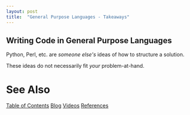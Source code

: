 ```yaml
---
layout: post
title:  "General Purpose Languages - Takeaways"
---
```


## Writing Code in General Purpose Languages
Python, Perl, etc. are _someone else's_ ideas of how to structure a solution. 

These ideas do not necessarily fit _your_ problem-at-hand.
# See Also
[Table of Contents](https://guitarvydas.github.io/2021/12/10/Table-of-Contents-Dec-01-2021.html)
[Blog](https://guitarvydas.github.io)
[Videos](https://www.youtube.com/channel/UC9EJr0nKHwadbHUtc5zHdmQ/videos)
[References](https://guitarvydas.github.io/2021/01/14/References.html)

<script src="https://utteranc.es/client.js" 
        repo="guitarvydas/guitarvydas.github.io" 
        issue-term="pathname" 
        theme="github-light" 
        crossorigin="anonymous" 
        async> 
</script> 
